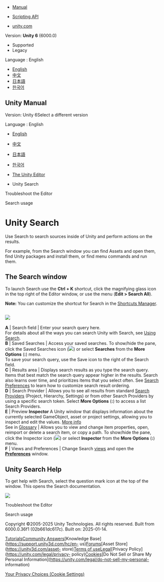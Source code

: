 [](https://docs.unity3d.com)

  * [Manual](../Manual/index.html)
  * [Scripting API](../ScriptReference/index.html)

  * [unity.com](https://unity.com/)

Version: **Unity 6** (6000.0)

  * Supported
  * Legacy

Language : English

  * [English](/Manual/search-overview.html)
  * [中文](/cn/current/Manual/search-overview.html)
  * [日本語](/ja/current/Manual/search-overview.html)
  * [한국어](/kr/current/Manual/search-overview.html)

[](https://docs.unity3d.com)

## Unity Manual

Version: Unity 6Select a different version

Language : English

  * [English](/Manual/search-overview.html)
  * [中文](/cn/current/Manual/search-overview.html)
  * [日本語](/ja/current/Manual/search-overview.html)
  * [한국어](/kr/current/Manual/search-overview.html)

  * [The Unity Editor](unity-editor.html)
  * Unity Search

[](TroubleShootingEditor.html)

Troubleshoot the Editor

[](search-usage.html)

Search usage

# Unity Search

Use Search to search sources inside of Unity and perform actions on the
results.

For example, from the Search window you can find Assets and open them, find
Unity packages and install them, or find menu commands and run them.

## The Search window

To launch Search use the **Ctrl + K** shortcut, click the magnifying glass
icon in the top right of the Editor window, or use the menu (**Edit > Search
All**).

**Note:** You can customize the shortcut for Search in the [Shortcuts
Manager](UnityHotkeys.html).

![](../uploads/Main/search-window-callouts.png)  
---  
**A** | Search field | Enter your search query here.  
For details about all the ways you can search Unity with Search, see [Using
Search](search-usage.html).  
**B** | Saved Searches | Access your saved searches. To show/hide the pane, click the Saved Searches icon (![](../uploads/Main/search-saved-searches-icon.png)) or select **Searches** from the **More Options** (**:**) menu.   
To save your search query, use the Save icon to the right of the Search field.  
**C** | Results area | Displays search results as you type the search query.  
Items that best match the search query appear higher in the results. Search
also learns over time, and prioritizes items that you select often. See
[Search Preferences](Preferences.html#search) to learn how to customize search
result ordering.  
**D** | Search Provider | Allows you to see all results from standard [Search Providers](search-providers.html) (Project, Hierarchy, Settings) or from other Search Providers by using a specific search token. Select **More Options** (**:**) to access a list Search Providers.  
**E** | Preview **Inspector** A Unity window that displays information about the currently selected GameObject, asset or project settings, allowing you to inspect and edit the values. [More info](UsingTheInspector.html)  
See in [Glossary](Glossary.html#Inspector) | Allows you to view and change item properties, open, reimport or delete a search item, or copy a path. To show/hide the pane, click the Inspector icon (![](../uploads/Main/search-inspector-icon.png)) or select **Inspector** from the **More Options** (**:**) menu.  
**F** | Views and Preferences | Change Search [views](search-usage.html#search-view) and open the [**Preferences**](Preferences.html#search) window.  
  
## Unity Search Help

To get help with Search, select the question mark icon at the top of the
window. This opens the Search documentation.  
  
![](../uploads/Main/search-help-button.png)

[](TroubleShootingEditor.html)

Troubleshoot the Editor

[](search-usage.html)

Search usage

Copyright ©2005-2025 Unity Technologies. All rights reserved. Built from
6000.0.36f1 (02b661dc617c). Built on: 2025-01-14.

[Tutorials](https://learn.unity.com/)[Community
Answers](https://answers.unity3d.com)[Knowledge
Base](https://support.unity3d.com/hc/en-
us)[Forums](https://forum.unity3d.com)[Asset Store](https://unity3d.com/asset-
store)[Terms of
use](https://docs.unity3d.com/Manual/TermsOfUse.html)[Legal](https://unity.com/legal)[Privacy
Policy](https://unity.com/legal/privacy-
policy)[Cookies](https://unity.com/legal/cookie-policy)[Do Not Sell or Share
My Personal Information](https://unity.com/legal/do-not-sell-my-personal-
information)

[Your Privacy Choices (Cookie Settings)](javascript:void\(0\);)

